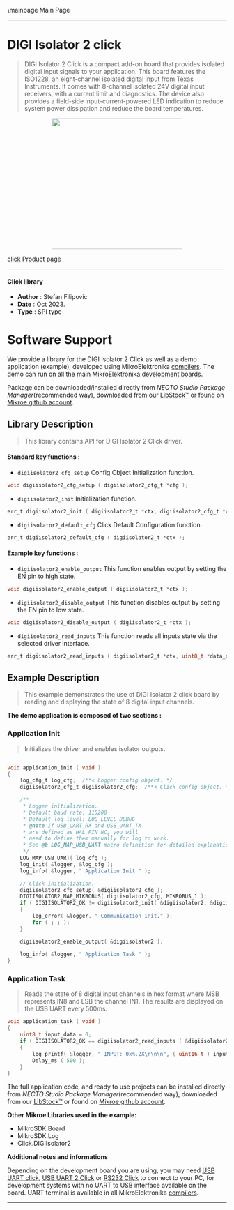 \mainpage Main Page

---
# DIGI Isolator 2 click

> DIGI Isolator 2 Click is a compact add-on board that provides isolated digital input signals to your application. This board features the ISO1228, an eight-channel isolated digital input from Texas Instruments. It comes with 8-channel isolated 24V digital input receivers, with a current limit and diagnostics. The device also provides a field-side input-current-powered LED indication to reduce system power dissipation and reduce the board temperatures.

<p align="center">
  <img src="https://download.mikroe.com/images/click_for_ide/digiisolator2_click.png" height=300px>
</p>

[click Product page](https://www.mikroe.com/digi-isolator-2-click)

---


#### Click library

- **Author**        : Stefan Filipovic
- **Date**          : Oct 2023.
- **Type**          : SPI type


# Software Support

We provide a library for the DIGI Isolator 2 Click
as well as a demo application (example), developed using MikroElektronika
[compilers](https://www.mikroe.com/necto-studio).
The demo can run on all the main MikroElektronika [development boards](https://www.mikroe.com/development-boards).

Package can be downloaded/installed directly from *NECTO Studio Package Manager*(recommended way), downloaded from our [LibStock&trade;](https://libstock.mikroe.com) or found on [Mikroe github account](https://github.com/MikroElektronika/mikrosdk_click_v2/tree/master/clicks).

## Library Description

> This library contains API for DIGI Isolator 2 Click driver.

#### Standard key functions :

- `digiisolator2_cfg_setup` Config Object Initialization function.
```c
void digiisolator2_cfg_setup ( digiisolator2_cfg_t *cfg );
```

- `digiisolator2_init` Initialization function.
```c
err_t digiisolator2_init ( digiisolator2_t *ctx, digiisolator2_cfg_t *cfg );
```

- `digiisolator2_default_cfg` Click Default Configuration function.
```c
err_t digiisolator2_default_cfg ( digiisolator2_t *ctx );
```

#### Example key functions :

- `digiisolator2_enable_output` This function enables output by setting the EN pin to high state.
```c
void digiisolator2_enable_output ( digiisolator2_t *ctx );
```

- `digiisolator2_disable_output` This function disables output by setting the EN pin to low state.
```c
void digiisolator2_disable_output ( digiisolator2_t *ctx );
```

- `digiisolator2_read_inputs` This function reads all inputs state via the selected driver interface.
```c
err_t digiisolator2_read_inputs ( digiisolator2_t *ctx, uint8_t *data_out );
```

## Example Description

> This example demonstrates the use of DIGI Isolator 2 click board by reading and displaying the state of 8 digital input channels.

**The demo application is composed of two sections :**

### Application Init

> Initializes the driver and enables isolator outputs.

```c

void application_init ( void )
{
    log_cfg_t log_cfg;  /**< Logger config object. */
    digiisolator2_cfg_t digiisolator2_cfg;  /**< Click config object. */

    /** 
     * Logger initialization.
     * Default baud rate: 115200
     * Default log level: LOG_LEVEL_DEBUG
     * @note If USB_UART_RX and USB_UART_TX 
     * are defined as HAL_PIN_NC, you will 
     * need to define them manually for log to work. 
     * See @b LOG_MAP_USB_UART macro definition for detailed explanation.
     */
    LOG_MAP_USB_UART( log_cfg );
    log_init( &logger, &log_cfg );
    log_info( &logger, " Application Init " );

    // Click initialization.
    digiisolator2_cfg_setup( &digiisolator2_cfg );
    DIGIISOLATOR2_MAP_MIKROBUS( digiisolator2_cfg, MIKROBUS_1 );
    if ( DIGIISOLATOR2_OK != digiisolator2_init( &digiisolator2, &digiisolator2_cfg ) )
    {
        log_error( &logger, " Communication init." );
        for ( ; ; );
    }

    digiisolator2_enable_output( &digiisolator2 );
    
    log_info( &logger, " Application Task " );
}

```

### Application Task

> Reads the state of 8 digital input channels in hex format where MSB represents IN8 and LSB the channel IN1. The results are displayed on the USB UART every 500ms.

```c
void application_task ( void )
{
    uint8_t input_data = 0;
    if ( DIGIISOLATOR2_OK == digiisolator2_read_inputs ( &digiisolator2, &input_data ) )
    {
        log_printf( &logger, " INPUT: 0x%.2X\r\n\n", ( uint16_t ) input_data );
        Delay_ms ( 500 );
    }
}
```

The full application code, and ready to use projects can be installed directly from *NECTO Studio Package Manager*(recommended way), downloaded from our [LibStock&trade;](https://libstock.mikroe.com) or found on [Mikroe github account](https://github.com/MikroElektronika/mikrosdk_click_v2/tree/master/clicks).

**Other Mikroe Libraries used in the example:**

- MikroSDK.Board
- MikroSDK.Log
- Click.DIGIIsolator2

**Additional notes and informations**

Depending on the development board you are using, you may need
[USB UART click](https://www.mikroe.com/usb-uart-click),
[USB UART 2 Click](https://www.mikroe.com/usb-uart-2-click) or
[RS232 Click](https://www.mikroe.com/rs232-click) to connect to your PC, for
development systems with no UART to USB interface available on the board. UART
terminal is available in all MikroElektronika
[compilers](https://shop.mikroe.com/compilers).

---
